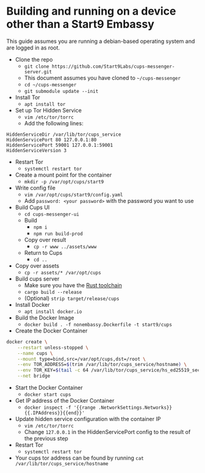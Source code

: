 # Building and running on a device other than a Start9 Embassy
This guide assumes you are running a debian-based operating system and are logged in as root.

  - Clone the repo
    - `git clone https://github.com/Start9Labs/cups-messenger-server.git`
    - This document assumes you have cloned to `~/cups-messenger`
    - `cd ~/cups-messenger`
    - `git submodule update --init`
  - Install Tor
    - `apt install tor`
  - Set up Tor Hidden Service
    - `vim /etc/tor/torrc`
    - Add the following lines:
```
HiddenServiceDir /var/lib/tor/cups_service
HiddenServicePort 80 127.0.0.1:80
HiddenServicePort 59001 127.0.0.1:59001
HiddenServiceVersion 3
```
  - Restart Tor
    - `systemctl restart tor`
  - Create a mount point for the container
    - `mkdir -p /var/opt/cups/start9`
  - Write config file
    - `vim /var/opt/cups/start9/config.yaml`
    - Add `password: <your password>` with the password you want to use
  - Build Cups UI
    - `cd cups-messenger-ui`
    - Build
      - `npm i`
      - `npm run build-prod`
    - Copy over result
      - `cp -r www ../assets/www`
    - Return to Cups
      - `cd ..`
  - Copy over assets
    - `cp -r assets/* /var/opt/cups`
  - Build cups server
    - Make sure you have the [Rust toolchain](https://rustup.rs)
    - `cargo build --release`
    - (Optional) `strip target/release/cups`
  - Install Docker
    - `apt install docker.io`
  - Build the Docker Image
    - `docker build . -f nonembassy.Dockerfile -t start9/cups`
  - Create the Docker Container
```bash
docker create \
    --restart unless-stopped \
    --name cups \
    --mount type=bind,src=/var/opt/cups,dst=/root \
    --env TOR_ADDRESS=$(trim /var/lib/tor/cups_service/hostname) \
    --env TOR_KEY=$(tail -c 64 /var/lib/tor/cups_service/hs_ed25519_secret_key | base32) \
    --net bridge
```
  - Start the Docker Container
    - `docker start cups`
  - Get IP address of the Docker Container
    - `docker inspect -f '{{range .NetworkSettings.Networks}}{{.IPAddress}}{{end}}'`
  - Update hidden service configuration with the container IP
    - `vim /etc/tor/torrc`
    - Change `127.0.0.1` in the HiddenServicePort config to the result of the previous step
  - Restart Tor
    - `systemctl restart tor`
  - Your cups tor address can be found by running `cat /var/lib/tor/cups_service/hostname`
